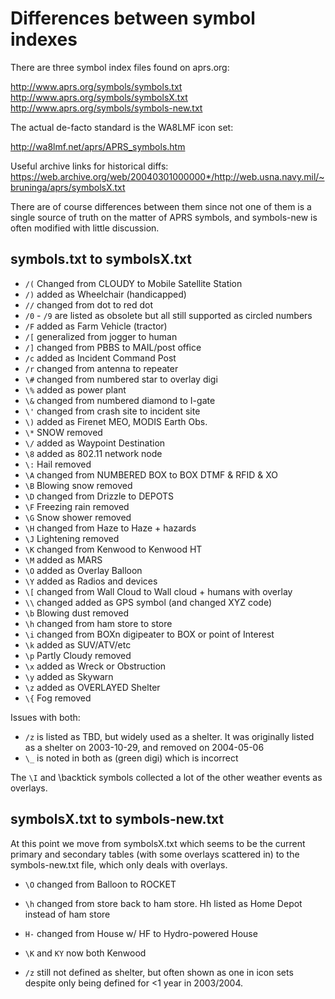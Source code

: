 # Differences between symbol indexes

There are three symbol index files found on aprs.org:

http://www.aprs.org/symbols/symbols.txt
http://www.aprs.org/symbols/symbolsX.txt
http://www.aprs.org/symbols/symbols-new.txt

The actual de-facto standard is the WA8LMF icon set:

http://wa8lmf.net/aprs/APRS_symbols.htm

Useful archive links for historical diffs:
https://web.archive.org/web/20040301000000*/http://web.usna.navy.mil/~bruninga/aprs/symbolsX.txt

There are of course differences between them since not one of them is a
single source of truth on the matter of APRS symbols, and symbols-new
is often modified with little discussion.

## symbols.txt to symbolsX.txt

* `/(` Changed from CLOUDY to Mobile Satellite Station
* `/)` added as Wheelchair (handicapped)
* `//` changed from dot to red dot
* `/0` - `/9` are listed as obsolete but all still supported as circled numbers
* `/F` added as Farm Vehicle (tractor)
* `/[` generalized from jogger to human
* `/]` changed from PBBS to MAIL/post office
* `/c` added as Incident Command Post
* `/r` changed from antenna to repeater
* `\#` changed from numbered star to overlay digi
* `\%` added as power plant
* `\&` changed from numbered diamond to I-gate
* `\'` changed from crash site to incident site
* `\)` added as Firenet MEO, MODIS Earth Obs.
* `\*` SNOW removed
* `\/` added as Waypoint Destination
* `\8` added as 802.11 network node
* `\:` Hail removed
* `\A` changed from NUMBERED BOX to BOX DTMF & RFID & XO
* `\B` Blowing snow removed
* `\D` changed from Drizzle to DEPOTS
* `\F` Freezing rain removed
* `\G` Snow shower removed
* `\H` changed from Haze to Haze + hazards
* `\J` Lightening removed
* `\K` changed from Kenwood to Kenwood HT
* `\M` added as MARS
* `\O` added as Overlay Balloon
* `\Y` added as Radios and devices
* `\[` changed from Wall Cloud to Wall cloud + humans with overlay
* `\\` changed added as GPS symbol (and changed XYZ code)
* `\b` Blowing dust removed
* `\h` changed from ham store to store
* `\i` changed from BOXn digipeater to BOX or point of Interest
* `\k` added as SUV/ATV/etc
* `\p` Partly Cloudy removed
* `\x` added as Wreck or Obstruction
* `\y` added as Skywarn
* `\z` added as OVERLAYED Shelter
* `\{` Fog removed

Issues with both:

* `/z` is listed as TBD, but widely used as a shelter. It was originally listed as a shelter on 2003-10-29, and removed on 2004-05-06
* `\_` is noted in both as (green digi) which is incorrect

The `\I` and \backtick symbols collected a lot of the other weather events
as overlays.

## symbolsX.txt to symbols-new.txt

At this point we move from symbolsX.txt which seems to be the current
primary and secondary tables (with some overlays scattered in) to
the symbols-new.txt file, which only deals with overlays.

* `\O` changed from Balloon to ROCKET
* `\h` changed from store back to ham store. Hh listed as Home Depot instead of ham store
* `H-` changed from House w/ HF to Hydro-powered House
* `\K` and `KY` now both Kenwood

* `/z` still not defined as shelter, but often shown as one in icon sets despite only being defined for <1 year in 2003/2004.

